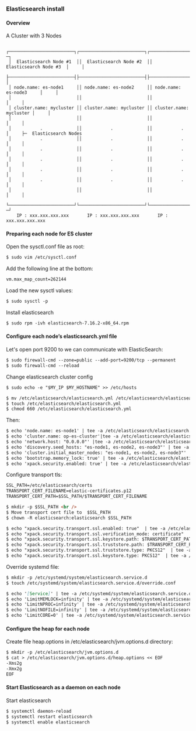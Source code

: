 ### Elasticsearch install

#### Overview

A Cluster with 3 Nodes

  ```
   ┌─────────────────────────┐┌─────────────────────────┐┌─────────────────────────┐    ─┐
   │  Elasticsearch Node #1  ││  Elasticsearch Node #2  ││  Elasticsearch Node #3  │     │
   ├─────────────────────────┤├─────────────────────────┤├─────────────────────────┤     │
   │ node.name: es-node1     ││ node.name: es-node2     ││ node.name: es-node3     │     │
   │                         ││                         ││                         │     │
   │ cluster.name: mycluster ││ cluster.name: mycluster ││ cluster.name: mycluster │     │
   │                         ││                         ││                         │     │
   │           .             ││           .             ││           .             │     ├─  Elasticsearch Nodes
   │           .             ││           .             ││           .             │     │
   │           .             ││           .             ││           .             │     │
   │           .             ││           .             ││           .             │     │
   │           .             ││           .             ││           .             │     │
   │           .             ││           .             ││           .             │     │
   │                         ││                         ││                         │     │
   └─────────────────────────┘└─────────────────────────┘└─────────────────────────┘    ─┘
      IP : xxx.xxx.xxx.xxx       IP : xxx.xxx.xxx.xxx       IP : xxx.xxx.xxx.xxx
  ```

#### Preparing each node for ES cluster

Open the sysctl.conf file as root:
```markdown
$ sudo vim /etc/sysctl.conf
```
Add the following line at the bottom:
```markdown
vm.max_map_count=262144
```
Load the new sysctl values:
```markdown
$ sudo sysctl -p
```
Install elasticsearch
```markdown
$ sudo rpm -ivh elasticsearch-7.16.2-x86_64.rpm
```
#### Configure each node’s elasticsearch.yml file

Let's open port 9200 to we can communicate with ElasticSearch:
```markdown
$ sudo firewall-cmd --zone=public --add-port=9200/tcp --permanent
$ sudo firewall-cmd --reload
```
 
Change elasticsearch cluster config
```markdown
$ sudo echo -e "$MY_IP $MY_HOSTNAME" >> /etc/hosts
```
```markdown
$ mv /etc/elasticsearch/elasticsearch.yml /etc/elasticsearch/elasticsearch.yml.orig~
$ touch /etc/elasticsearch/elasticsearch.yml
$ chmod 660 /etc/elasticsearch/elasticsearch.yml
```
  
Then: 
  
```markdown
$ echo 'node.name: es-node1' | tee -a /etc/elasticsearch/elasticsearch.yml
$ echo 'cluster.name: op-es-cluster'|tee -a /etc/elasticsearch/elasticsearch.yml
$ echo 'network.host: "0.0.0.0"' |tee -a /etc/elasticsearch/elasticsearch.yml
$ echo 'discovery.seed_hosts: "es-node1, es-node2, es-node3"' | tee -a /etc/elasticsearch/elasticsearch.yml
$ echo 'cluster.initial_master_nodes: "es-node1, es-node2, es-node3"' | tee -a /etc/elasticsearch/elasticsearch.yml
$ echo 'bootstrap.memory_lock: true' | tee -a /etc/elasticsearch/elasticsearch.yml
$ echo 'xpack.security.enabled: true' | tee -a /etc/elasticsearch/elasticsearch.yml
```
Configure transport tls:
```markdown
SSL_PATH=/etc/elasticsearch/certs
TRANSPORT_CERT_FILENAME=elastic-certificates.p12
TRANSPORT_CERT_PATH=$SSL_PATH/$TRANSPORT_CERT_FILENAME

$ mkdir -p $SSL_PATH <br />
$ Move transport cert file to  $SSL_PATH
$ chown -R elasticsearch:elasticsearch $SSL_PATH
```  
```markdown
$ echo "xpack.security.transport.ssl.enabled: true"  | tee -a /etc/elasticsearch/elasticsearch.yml
$ echo "xpack.security.transport.ssl.verification_mode: certificate"  | tee -a /etc/elasticsearch/elasticsearch.yml
$ echo "xpack.security.transport.ssl.keystore.path: $TRANSPORT_CERT_PATH"  | tee -a /etc/elasticsearch/elasticsearch.yml
$ echo "xpack.security.transport.ssl.truststore.path: $TRANSPORT_CERT_PATH"  | tee -a /etc/elasticsearch/elasticsearch.yml
$ echo "xpack.security.transport.ssl.truststore.type: PKCS12"  | tee -a /etc/elasticsearch/elasticsearch.yml
$ echo "xpack.security.transport.ssl.keystore.type: PKCS12"  | tee -a /etc/elasticsearch/elasticsearch.yml
```
Override systemd file:
```markdown
$ mkdir -p /etc/systemd/system/elasticsearch.service.d
$ touch /etc/systemd/system/elasticsearch.service.d/override.conf
```
```markdown
$ echo '[Service]' | tee -a /etc/systemd/system/elasticsearch.service.d/override.conf
$ echo 'LimitMEMLOCK=infinity' | tee -a /etc/systemd/system/elasticsearch.service.d/override.conf
$ echo 'LimitNPROC=infinity' | tee -a /etc/systemd/system/elasticsearch.service.d/override.conf
$ echo 'LimitNOFILE=infinity' | tee -a /etc/systemd/system/elasticsearch.service.d/override.conf
$ echo 'LimitCORE=0' | tee -a /etc/systemd/system/elasticsearch.service.d/override.conf
```
#### Configure the heap for each node

Create file heap.options in  /etc/elasticsearch/jvm.options.d directory:
```markdown
$ mkdir -p /etc/elasticsearch/jvm.options.d
$ cat > /etc/elasticsearch/jvm.options.d/heap.options << EOF
-Xms2g
-Xmx2g
EOF
```
#### Start Elasticsearch as a daemon on each node

Start elasticsearch 
```markdown
$ systemctl daemon-reload
$ systemctl restart elasticsearch
$ systemctl enable elasticsearch
```
